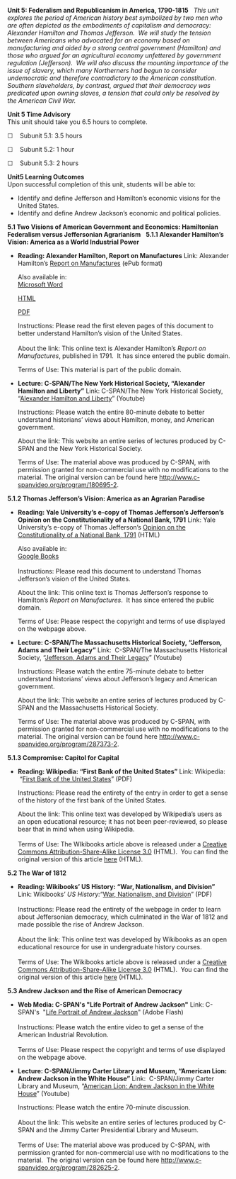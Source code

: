 **Unit 5: Federalism and Republicanism in America, 1790-1815** <span
id="5"></span> 
*This unit explores the period of American history best symbolized by
two men who are often depicted as the embodiments of capitalism and
democracy: Alexander Hamilton and Thomas Jefferson.  We will study the
tension between Americans who advocated for an economy based on
manufacturing and aided by a strong central government (Hamilton) and
those who argued for an agricultural economy unfettered by government
regulation (Jefferson).  We will also discuss the mounting importance of
the issue of slavery, which many Northerners had begun to consider
undemocratic and therefore contradictory to the American constitution. 
Southern slaveholders, by contrast, argued that their democracy was
predicated upon owning slaves, a tension that could only be resolved by
the American Civil War.*

**Unit 5 Time Advisory**  
This unit should take you 6.5 hours to complete.

☐    Subunit 5.1: 3.5 hours

☐    Subunit 5.2: 1 hour

☐    Subunit 5.3: 2 hours

**Unit5 Learning Outcomes**  
Upon successful completion of this unit, students will be able to:

-   Identify and define Jefferson and Hamilton’s economic visions for
    the United States.
-   Identify and define Andrew Jackson’s economic and political
    policies.

**5.1 Two Visions of American Government and Economics: Hamiltonian
Federalism versus Jeffersonian Agrarianism** <span id="5.1"></span> 
**5.1.1 Alexander Hamilton’s Vision: America as a World Industrial
Power** <span id="5.1.1"></span> 
-   **Reading: Alexander Hamilton, Report on Manufactures**
    Link: Alexander Hamilton’s [Report on
    Manufactures](http://books.google.com/books?id=gCk5AAAAMAAJ&dq=hamilton+report&printsec=frontcover&source=bn&hl=en&ei=SN2GTOfIGY7QsAOur6GxCg&sa=X&oi=book_result&ct=result&resnum=4&ved=0CCcQ6AEwAw#page)
    (ePub format)  
      
     Also available in:  
     [Microsoft
    Word](http://www.google.com/url?sa=t&source=web&cd=11&ved=0CEoQFjAK&url=http%3A%2F%2Fwww.constitution.org%2Fah%2Frpt_manufactures.doc&rct=j&q=alexander%20hamilton%20report%20on%20manufactures%20text&ei=2bGgTNyiGsKAlAeipuTrAg&usg=AFQjCNEXjyunf3_DZTjY0RNP4XO3CVffPg&sig2=cc0UI0VsPnA3NS_y7PyC9A&cad=rja)   

    [HTML](http://webcache.googleusercontent.com/search?q=cache:nOTDq1-y76gJ:www.constitution.org/ah/rpt_manufactures.doc+alexander+hamilton+report+on+manufactures+text&cd=11&hl=en&ct=clnk&gl=us&client=firefox-a)  

    [PDF](https://resources.saylor.org/wwwresources/archived/site/wp-content/uploads/2011/08/HIST312-4.5.1-The-Federalist-Papers-51.pdf)  
      
     Instructions: Please read the first eleven pages of this document
    to better understand Hamilton’s vision of the United States.   
        
     About the link: This online text is Alexander Hamilton’s *Report on
    Manufactures*, published in 1791.  It has since entered the public
    domain.  
      
     Terms of Use: This material is part of the public domain.

-   **Lecture: C-SPAN/The New York Historical Society, “Alexander
    Hamilton and Liberty”**
    Link: C-SPAN/The New York Historical Society, “[Alexander Hamilton
    and Liberty](http://www.youtube.com/watch?v=abBCOGMzrXs)”
    (Youtube)  
      
     Instructions: Please watch the entire 80-minute debate to better
    understand historians’ views about Hamilton, money, and American
    government.  
      
     About the link: This website an entire series of lectures produced
    by C-SPAN and the New York Historical Society.  
      
     Terms of Use: The material above was produced by C-SPAN, with
    permission granted for non-commercial use with no modifications to
    the material. The original version can be found
    here <http://www.c-spanvideo.org/program/180695-2>.

**5.1.2 Thomas Jefferson’s Vision: America as an Agrarian Paradise**
<span id="5.1.2"></span> 
-   **Reading: Yale University’s e-copy of Thomas Jefferson’s
    Jefferson’s Opinion on the Constitutionality of a National Bank,
    1791**
    Link: Yale University’s e-copy of Thomas Jefferson’s [Opinion on the
    Constitutionality of a National Bank,
    1791](http://avalon.law.yale.edu/18th_century/bank-tj.asp) (HTML)  
      
     Also available in:   
     [Google
    Books](http://books.google.com/books?id=Fm96XUkHMRMC&pg=PA32&dq=Opinion+on+the+Constitutionality+of+a+National+Bank&hl=en&ei=5LKgTNDVN8P98AaR_oy5Dg&sa=X&oi=book_result&ct=result&resnum=5&ved=0CEMQ6AEwBA#v=onepage&q=Opinion%20on%20the%20Consti)  
        
     Instructions: Please read this document to understand Thomas
    Jefferson’s vision of the United States.   
      
     About the link: This online text is Thomas Jefferson’s response to
    Hamilton’s *Report on Manufactures*.  It has since entered the
    public domain.  
      
     Terms of Use: Please respect the copyright and terms of use
    displayed on the webpage above.

-   **Lecture: C-SPAN/The Massachusetts Historical Society, “Jefferson,
    Adams and Their Legacy”**
    Link:  C-SPAN/The Massachusetts Historical Society, “[Jefferson,
    Adams and Their Legacy](http://www.youtube.com/watch?v=C090ceQI_iw)”
    (Youtube)  
      
     Instructions: Please watch the entire 75-minute debate to better
    understand historians’ views about Jefferson’s legacy and American
    government.  
      
     About the link: This website an entire series of lectures produced
    by C-SPAN and the Massachusetts Historical Society.  
      
     Terms of Use: The material above was produced by C-SPAN, with
    permission granted for non-commercial use with no modifications to
    the material. The original version can be found
    here <http://www.c-spanvideo.org/program/287373-2>.

**5.1.3 Compromise: Capitol for Capital** <span id="5.1.3"></span> 
-   **Reading: Wikipedia: “First Bank of the United States”**
    Link: Wikipedia:  “[First Bank of the United
    States](https://resources.saylor.org/wwwresources/archived/site/wp-content/uploads/2011/08/HIST312-5.1.3-First-Bank-of-the-United-States.pdf)”
    (PDF)  
      
     Instructions: Please read the entirety of the entry in order to get
    a sense of the history of the first bank of the United States.  
      
     About the link: This online text was developed by Wikipedia’s users
    as an open educational resource; it has not been peer-reviewed, so
    please bear that in mind when using Wikipedia.  
        
     Terms of Use: The WIkibooks article above is released under a
    [Creative Commons Attribution-Share-Alike License
    3.0](http://creativecommons.org/licenses/by-sa/3.0/) (HTML).  You
    can find the original version of this article
    [here](http://en.wikipedia.org/wiki/First_Bank_of_the_United_States)
    (HTML).

**5.2 The War of 1812** <span id="5.2"></span> 
-   **Reading: Wikibooks’ US History: “War, Nationalism, and Division”**
    Link: Wikibooks’ *US History:*“[War, Nationalism, and
    Division](https://resources.saylor.org/wwwresources/archived/site/wp-content/uploads/2011/08/HIST312-5.2-US-History-War-Nationalism-and-Division.pdf)”
    (PDF)  
         
     Instructions: Please read the entirety of the webpage in order to
    learn about Jeffersonian democracy, which culminated in the War of
    1812 and made possible the rise of Andrew Jackson.  
        
     About the link: This online text was developed by Wikibooks as an
    open educational resource for use in undergraduate history
    courses.  
        
     Terms of Use: The Wikibooks article above is released under a
    [Creative Commons Attribution-Share-Alike License
    3.0](http://creativecommons.org/licenses/by-sa/3.0/) (HTML).  You
    can find the original version of this article
    [here](http://en.wikibooks.org/wiki/US_History/War,_Nationalism,_and_Division)
    (HTML).

**5.3 Andrew Jackson and the Rise of American Democracy** <span
id="5.3"></span> 
-   **Web Media: C-SPAN's "Life Portrait of Andrew Jackson"**
    Link: C-SPAN's  "[Life Portrait of Andrew
    Jackson](http://www.c-spanvideo.org/program/122792-1)" (Adobe
    Flash)  
        
     Instructions: Please watch the entire video to get a sense of the
    American Industrial Revolution.  
        
     Terms of Use: Please respect the copyright and terms of use
    displayed on the webpage above.

-   **Lecture: C-SPAN/Jimmy Carter Library and Museum, “American Lion:
    Andrew Jackson in the White House”**
    Link:  C-SPAN/Jimmy Carter Library and Museum, “[American Lion:
    Andrew Jackson in the White
    House](http://www.youtube.com/watch?v=nz9Lquzy1ZU)” (Youtube)  
      
     Instructions: Please watch the entire 70-minute discussion.  
        
     About the link: This website an entire series of lectures produced
    by C-SPAN and the Jimmy Carter Presidential Library and Museum.  
        
     Terms of Use: The material above was produced by C-SPAN, with
    permission granted for non-commercial use with no modifications to
    the material.  The original version can be found
    here <http://www.c-spanvideo.org/program/282625-2>.


